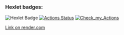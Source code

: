 ### Hexlet badges:
![Hexlet Badge](https://img.shields.io/badge/Hexlet-116EF5?logo=hexlet&logoColor=fff&style=for-the-badge)
[![Actions Status](https://github.com/GrigoriyKruchinin/python-project-83/actions/workflows/hexlet-check.yml/badge.svg)](https://github.com/GrigoriyKruchinin/python-project-83/actions)
[![Check_my_Actions](https://github.com/GrigoriyKruchinin/python-project-83/actions/workflows/my_workflow.yml/badge.svg)](https://github.com/GrigoriyKruchinin/python-project-83/actions)

[Link on render.com](https://page-analyzer-dlr3.onrender.com)